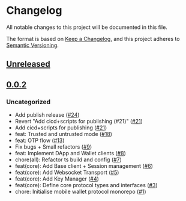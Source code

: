 # Changelog

All notable changes to this project will be documented in this file.

The format is based on [Keep a Changelog](https://keepachangelog.com/en/1.0.0/),
and this project adheres to [Semantic Versioning](https://semver.org/spec/v2.0.0.html).

## [Unreleased]

## [0.0.2]

### Uncategorized

- Add publish release ([#24](https://github.com/MetaMask/mobile-wallet-protocol/pull/24))
- Revert "Add cicd+scripts for publishing (#21)" ([#21](https://github.com/MetaMask/mobile-wallet-protocol/pull/21))
- Add cicd+scripts for publishing ([#21](https://github.com/MetaMask/mobile-wallet-protocol/pull/21))
- feat: Trusted and untrusted mode ([#18](https://github.com/MetaMask/mobile-wallet-protocol/pull/18))
- feat: OTP flow ([#13](https://github.com/MetaMask/mobile-wallet-protocol/pull/13))
- Fix bugs + Small refactors ([#9](https://github.com/MetaMask/mobile-wallet-protocol/pull/9))
- feat: Implement DApp and Wallet clients ([#8](https://github.com/MetaMask/mobile-wallet-protocol/pull/8))
- chore(all): Refactor ts build and config ([#7](https://github.com/MetaMask/mobile-wallet-protocol/pull/7))
- feat(core): Add Base client + Session management ([#6](https://github.com/MetaMask/mobile-wallet-protocol/pull/6))
- feat(core): Add Websocket Transport ([#5](https://github.com/MetaMask/mobile-wallet-protocol/pull/5))
- feat(core): Add Key Manager ([#4](https://github.com/MetaMask/mobile-wallet-protocol/pull/4))
- feat(core): Define core protocol types and interfaces ([#3](https://github.com/MetaMask/mobile-wallet-protocol/pull/3))
- chore: Initialise mobile wallet protocol monorepo ([#1](https://github.com/MetaMask/mobile-wallet-protocol/pull/1))

[Unreleased]: https://github.com/MetaMask/mobile-wallet-protocol/compare/@metamask/mobile-wallet-protocol-core@0.0.2...HEAD
[0.0.2]: https://github.com/MetaMask/mobile-wallet-protocol/releases/tag/@metamask/mobile-wallet-protocol-core@0.0.2
